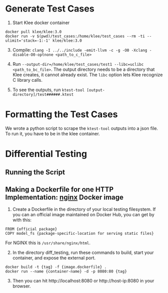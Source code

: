 # Generate Test Cases

1. Start Klee docker container
```
docker pull klee/klee:3.0
docker run -v $(pwd)/test_cases:/home/klee/test_cases --rm -ti --ulimit='stack=-1:-1' klee/klee:3.0
```
3. Compile: ```clang -I ../../include -emit-llvm -c -g -O0 -Xclang -disable-O0-optnone <path_to_c_file>```

4. Run ```--output-dir=/home/klee/test_cases/test1 --libc=uclibc <path_to_bc_file>```. 
The output directory needs to be a directory that Klee creates, it cannot already exist. The `libc` option lets Klee recognize C library calls.

5. To see the outputs, run ```ktest-tool [output-directory]/test######.ktest```

# Formatting the Test Cases
We wrote a python script to scrape the `ktest-tool` outputs into a json file. To run it, you have to be in the klee container. 

# Differential Testing

## Running the Script


## Making a Dockerfile for one HTTP Implementation: [nginx](https://hub.docker.com/_/nginx) Docker image

1. Create a Dockerfile in the directory of your local testing filesystem. If you can an official image maintained on Docker Hub, you can get by with this: 
```
FROM {official package}
COPY model_fs {package-specific-location for serving static files}
```
For NGINX this is `/usr/share/nginx/html`.

2. In the directory diff_testing, run these commands to build, start your container, and expose the external port.
```
docker build -t {tag} -f {image.dockerfile} .
docker run --name {container-name} -d -p 8080:80 {tag}
```

3. Then you can hit http://localhost:8080 or http://host-ip:8080 in your browser.


